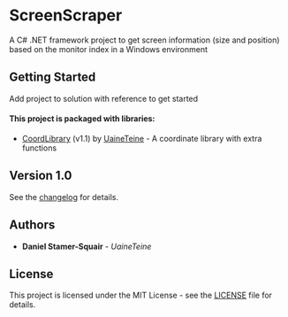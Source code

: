# ScreenScraper

A C# .NET framework project to get screen information (size and position) based on the monitor index in a Windows environment

## Getting Started

Add project to solution with reference to get started

#### This project is packaged with libraries:

* [CoordLibrary](https://bitbucket.org/uaineteinestudio/coordlibrary/) (v1.1) by [UaineTeine](https://bitbucket.org/uaineteinestudio/) - A coordinate library with extra functions

## Version 1.0

See the [changelog](changelog.txt) for details.

## Authors

* **Daniel Stamer-Squair** - *UaineTeine*

## License

This project is licensed under the MIT License - see the [LICENSE](LICENSE) file for details.


